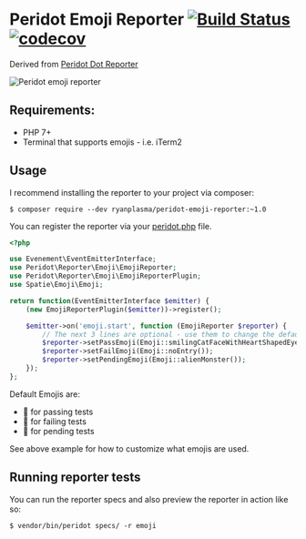 # Peridot Emoji Reporter [![Build Status](https://travis-ci.org/ryanplasma/peridot-emoji-reporter.svg?branch=master)](https://travis-ci.org/ryanplasma/peridot-emoji-reporter) [![codecov](https://codecov.io/gh/ryanplasma/peridot-emoji-reporter/branch/master/graph/badge.svg)](https://codecov.io/gh/ryanplasma/peridot-emoji-reporter)


Derived from [Peridot Dot Reporter](https://github.com/peridot-php/peridot-dot-reporter)

![Peridot emoji reporter](https://raw.github.com/ryanplasma/peridot-emoji-reporter/master/output.png "Peridot emoji reporter in action")

## Requirements:
* PHP 7+
* Terminal that supports emojis - i.e. iTerm2

## Usage

I recommend installing the reporter to your project via composer:

```
$ composer require --dev ryanplasma/peridot-emoji-reporter:~1.0
```

You can register the reporter via your [peridot.php](http://peridot-php.github.io/#plugins) file.

```php
<?php

use Evenement\EventEmitterInterface;
use Peridot\Reporter\Emoji\EmojiReporter;
use Peridot\Reporter\Emoji\EmojiReporterPlugin;
use Spatie\Emoji\Emoji;

return function(EventEmitterInterface $emitter) {
    (new EmojiReporterPlugin($emitter))->register();

    $emitter->on('emoji.start', function (EmojiReporter $reporter) {
        // The next 3 lines are optional - use them to change the default emojis
        $reporter->setPassEmoji(Emoji::smilingCatFaceWithHeartShapedEyes());
        $reporter->setFailEmoji(Emoji::noEntry());
        $reporter->setPendingEmoji(Emoji::alienMonster());
    });
};
```

Default Emojis are:
 * :pizza: for passing tests
 * :poop: for failing tests
 * :hear_no_evil: for pending tests
 
See above example for how to customize what emojis are used.

## Running reporter tests

You can run the reporter specs and also preview the reporter in action like so:

```
$ vendor/bin/peridot specs/ -r emoji
```

